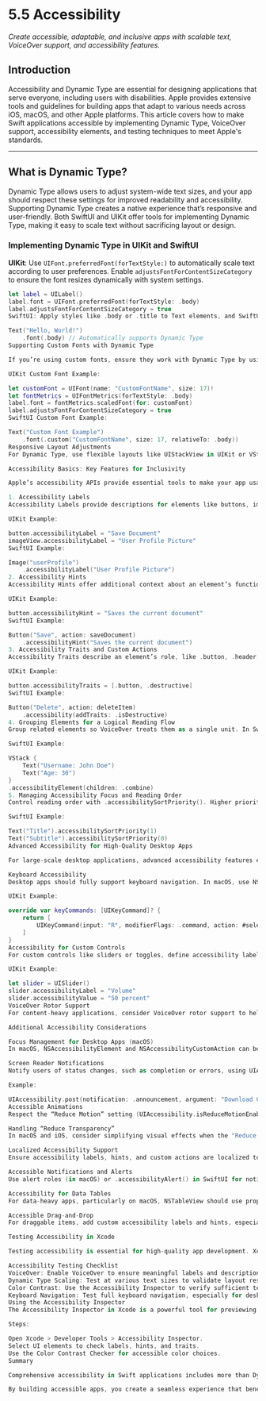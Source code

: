 # 5.5 Accessibility
_Create accessible, adaptable, and inclusive apps with scalable text, VoiceOver support, and accessibility features._

## Introduction

Accessibility and Dynamic Type are essential for designing applications that serve everyone, including users with disabilities. Apple provides extensive tools and guidelines for building apps that adapt to various needs across iOS, macOS, and other Apple platforms. This article covers how to make Swift applications accessible by implementing Dynamic Type, VoiceOver support, accessibility elements, and testing techniques to meet Apple's standards.

---

## What is Dynamic Type?

Dynamic Type allows users to adjust system-wide text sizes, and your app should respect these settings for improved readability and accessibility. Supporting Dynamic Type creates a native experience that’s responsive and user-friendly. Both SwiftUI and UIKit offer tools for implementing Dynamic Type, making it easy to scale text without sacrificing layout or design.

### Implementing Dynamic Type in UIKit and SwiftUI

**UIKit**: Use `UIFont.preferredFont(forTextStyle:)` to automatically scale text according to user preferences. Enable `adjustsFontForContentSizeCategory` to ensure the font resizes dynamically with system settings.

```swift
let label = UILabel()
label.font = UIFont.preferredFont(forTextStyle: .body)
label.adjustsFontForContentSizeCategory = true
SwiftUI: Apply styles like .body or .title to Text elements, and SwiftUI will automatically scale the text based on user settings.

Text("Hello, World!")
    .font(.body) // Automatically supports Dynamic Type
Supporting Custom Fonts with Dynamic Type

If you’re using custom fonts, ensure they work with Dynamic Type by using UIFontMetrics in UIKit or .scaledFont in SwiftUI to adjust text size.

UIKit Custom Font Example:

let customFont = UIFont(name: "CustomFontName", size: 17)!
let fontMetrics = UIFontMetrics(forTextStyle: .body)
label.font = fontMetrics.scaledFont(for: customFont)
label.adjustsFontForContentSizeCategory = true
SwiftUI Custom Font Example:

Text("Custom Font Example")
    .font(.custom("CustomFontName", size: 17, relativeTo: .body))
Responsive Layout Adjustments
For Dynamic Type, use flexible layouts like UIStackView in UIKit or VStack/HStack in SwiftUI to accommodate larger text sizes. Test with various accessibility settings to ensure content scales properly without truncation or overlap.

Accessibility Basics: Key Features for Inclusivity

Apple’s accessibility APIs provide essential tools to make your app usable by everyone, including those with vision, hearing, and motor impairments. Here’s how to implement accessibility features like labels, hints, traits, and actions.

1. Accessibility Labels
Accessibility Labels provide descriptions for elements like buttons, images, or icons, which VoiceOver reads aloud. Labels should be concise yet descriptive.

UIKit Example:

button.accessibilityLabel = "Save Document"
imageView.accessibilityLabel = "User Profile Picture"
SwiftUI Example:

Image("userProfile")
    .accessibilityLabel("User Profile Picture")
2. Accessibility Hints
Accessibility Hints offer additional context about an element’s function, helpful for interactive elements like buttons.

UIKit Example:

button.accessibilityHint = "Saves the current document"
SwiftUI Example:

Button("Save", action: saveDocument)
    .accessibilityHint("Saves the current document")
3. Accessibility Traits and Custom Actions
Accessibility Traits describe an element’s role, like .button, .header, or .link. Custom actions can provide additional VoiceOver commands.

UIKit Example:

button.accessibilityTraits = [.button, .destructive]
SwiftUI Example:

Button("Delete", action: deleteItem)
    .accessibility(addTraits: .isDestructive)
4. Grouping Elements for a Logical Reading Flow
Group related elements so VoiceOver treats them as a single unit. In SwiftUI, use .accessibilityElement(children:).

SwiftUI Example:

VStack {
    Text("Username: John Doe")
    Text("Age: 30")
}
.accessibilityElement(children: .combine)
5. Managing Accessibility Focus and Reading Order
Control reading order with .accessibilitySortPriority(). Higher priority elements are read first.

SwiftUI Example:

Text("Title").accessibilitySortPriority(1)
Text("Subtitle").accessibilitySortPriority(0)
Advanced Accessibility for High-Quality Desktop Apps

For large-scale desktop applications, advanced accessibility features enhance usability and compliance with Apple’s accessibility standards.

Keyboard Accessibility
Desktop apps should fully support keyboard navigation. In macOS, use NSResponder to manage keyboard events, and UIKeyCommand in UIKit for shortcuts.

UIKit Example:

override var keyCommands: [UIKeyCommand]? {
    return [
        UIKeyCommand(input: "R", modifierFlags: .command, action: #selector(refreshPage), discoverabilityTitle: "Refresh Page")
    ]
}
Accessibility for Custom Controls
For custom controls like sliders or toggles, define accessibility labels, values, and hints. Use accessibilityValue to convey the control’s state.

UIKit Example:

let slider = UISlider()
slider.accessibilityLabel = "Volume"
slider.accessibilityValue = "50 percent"
VoiceOver Rotor Support
For content-heavy applications, consider VoiceOver rotor support to help users navigate by headings, links, or other key elements. Use UIAccessibilityCustomRotor in UIKit to define custom rotor items.

Additional Accessibility Considerations

Focus Management for Desktop Apps (macOS)
In macOS, NSAccessibilityElement and NSAccessibilityCustomAction can be used to define custom accessibility elements, enabling focus on specific parts of the interface.

Screen Reader Notifications
Notify users of status changes, such as completion or errors, using UIAccessibility.post(notification:argument:) in UIKit or .accessibilityAction in SwiftUI.

Example:

UIAccessibility.post(notification: .announcement, argument: "Download Complete")
Accessible Animations
Respect the “Reduce Motion” setting (UIAccessibility.isReduceMotionEnabled) to adjust or disable animations for users sensitive to motion.

Handling “Reduce Transparency”
In macOS and iOS, consider simplifying visual effects when the "Reduce Transparency" setting is enabled to enhance readability.

Localized Accessibility Support
Ensure accessibility labels, hints, and custom actions are localized to serve a global user base.

Accessible Notifications and Alerts
Use alert roles (in macOS) or .accessibilityAlert() in SwiftUI for notifications to treat them as priority messages for screen readers.

Accessibility for Data Tables
For data-heavy apps, particularly on macOS, NSTableView should use proper accessibility row and column descriptions. In SwiftUI, use .accessibilityElement(children: .contain) for tables.

Accessible Drag-and-Drop
For draggable items, add custom accessibility labels and hints, especially in productivity or design applications on macOS.

Testing Accessibility in Xcode

Testing accessibility is essential for high-quality app development. Xcode’s Accessibility Inspector identifies and addresses accessibility issues.

Accessibility Testing Checklist
VoiceOver: Enable VoiceOver to ensure meaningful labels and descriptions for all elements.
Dynamic Type Scaling: Test at various text sizes to validate layout responsiveness.
Color Contrast: Use the Accessibility Inspector to verify sufficient text/background contrast.
Keyboard Navigation: Test full keyboard navigation, especially for desktop apps.
Using the Accessibility Inspector
The Accessibility Inspector in Xcode is a powerful tool for previewing and validating accessibility traits, labels, hints, and colors.

Steps:

Open Xcode > Developer Tools > Accessibility Inspector.
Select UI elements to check labels, hints, and traits.
Use the Color Contrast Checker for accessible color choices.
Summary

Comprehensive accessibility in Swift applications includes more than Dynamic Type and VoiceOver support; it involves clear labels, flexible layouts, logical grouping, keyboard navigation, responsive design, and advanced customizations. Following these best practices will ensure your app is inclusive, high-quality, and compliant with Apple’s accessibility guidelines.

By building accessible apps, you create a seamless experience that benefits all users and increases the reach of your application across Apple’s ecosystem.
